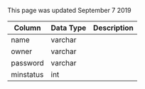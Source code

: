 This page was updated September 7 2019

| Column    | Data Type | Description |
| --------- | --------- | ----------- |
| name      | varchar   |             |
| owner     | varchar   |             |
| password  | varchar   |             |
| minstatus | int       |             |